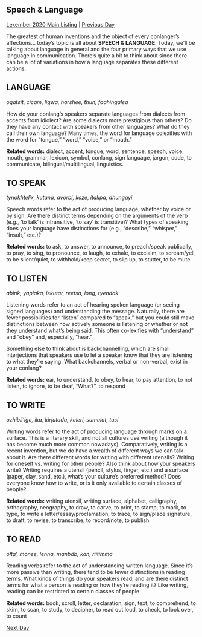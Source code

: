## Speech & Language
[Lexember 2020 Main Listing](_prompts/r-conlangs/lexember/2020/toc_lex20.md) | [Previous Day](_prompts/r-conlangs/lexember/2020/prompts/w3/20.md)

The greatest of human inventions and the object of every conlanger’s affections… today’s topic is all about **SPEECH & LANGUAGE**. Today, we’ll be talking about language in general and the four primary ways that we use language in communication. There’s quite a bit to think about since there can be a lot of variations in how a language separates these different actions.

## LANGUAGE

_oqatsit, cicam, ligwa, harshee, thun, faahingalea_

How do your conlang’s speakers separate languages from dialects from accents from idiolect? Are some dialects more prestigious than others? Do they have any contact with speakers from other languages? What do they call their own language? Many times, the word for language colexifies with the word for “tongue,” “word,” “voice,” or “mouth.”

**Related words:** dialect, accent, tongue, word, sentence, speech, voice, mouth, grammar, lexicon, symbol, conlang, sign language, jargon, code, to communicate, bilingual/multilingual, linguistics.

## TO SPEAK

_tynokhtelix, kutana, avorbi, koze, itakpa, dhungayi_

Speech words refer to the act of producing language, whether by voice or by sign. Are there distinct terms depending on the arguments of the verb (e.g., ‘to talk’ is intransitive, ‘to say’ is transitive)? What types of speaking does your language have distinctions for (e.g., “describe,” “whisper,” “insult,” etc.)?

**Related words:** to ask, to answer, to announce, to preach/speak publically, to pray, to sing, to pronounce, to laugh, to exhale, to exclaim, to scream/yell, to be silent/quiet, to withhold/keep secret, to slip up, to stutter, to be mute

## TO LISTEN

_abink, yapiaka, iskutar, reetsa, long, tyendak_

Listening words refer to an act of hearing spoken language (or seeing signed languages) and understanding the message. Naturally, there are fewer possibilities for “listen” compared to “speak,” but you could still make distinctions between how actively someone is listening or whether or not they understand what’s being said. This often co-lexifies with “understand” and “obey” and, especially, “hear.”

Something else to think about is backchannelling, which are small interjections that speakers use to let a speaker know that they are listening to what they’re saying. What backchannels, verbal or non-verbal, exist in your conlang?

**Related words:** ear, to understand, to obey, to hear, to pay attention, to not listen, to ignore, to be deaf, “What?”, to respond

## TO WRITE

_ozhibii'ige, ika, kirjutada, keleri, sumulat, tusi_

Writing words refer to the act of producing language through marks on a surface. This is a literary skill, and not all cultures use writing (although it has become much more common nowadays). Comparatively, writing is a recent invention, but we do have a wealth of different ways we can talk about it. Are there different words for writing with different utensils? Writing for oneself vs. writing for other people? Also think about how your speakers write? Writing requires a utensil (pencil, stylus, finger, etc.) and a surface (paper, clay, sand, etc.), what’s your culture’s preferred method? Does everyone know how to write, or is it only available to certain classes of people?

**Related words:** writing utensil, writing surface, alphabet, calligraphy, orthography, neography, to draw, to carve, to print, to stamp, to mark, to type, to write a letter/essay/proclamation, to trace, to sign/place signature, to draft, to revise, to transcribe, to record/note, to publish

## TO READ

_ółtaʼ, monee, lenna, manbäb, kan, riitimma_

Reading verbs refer to the act of understanding written language. Since it’s more passive than writing, there tend to be fewer distinctions in reading terms. What kinds of things do your speakers read, and are there distinct terms for what a person is reading or how they’re reading it? Like writing, reading can be restricted to certain classes of people.

**Related words:** book, scroll, letter, declaration, sign, text, to comprehend, to skim, to scan, to study, to decipher, to read out loud, to check, to look over, to count

[Next Day](_prompts/r-conlangs/lexember/2020/prompts/w4/22.md)
